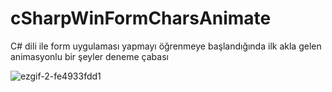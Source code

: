 # cSharpWinFormCharsAnimate
C# dili ile form uygulaması yapmayı öğrenmeye başlandığında ilk akla gelen animasyonlu bir şeyler deneme çabası



![ezgif-2-fe4933fdd1](https://user-images.githubusercontent.com/99910650/221172034-fbb91d18-6f16-4eea-8ffc-c52782cfe98d.gif)
